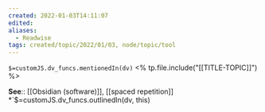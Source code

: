 ```yaml
---
created: 2022-01-03T14:11:07 
edited: 
aliases:
  - Readwise
tags: created/topic/2022/01/03, node/topic/tool
---
```

`$=customJS.dv_funcs.mentionedIn(dv)`
<% tp.file.include("[[TITLE-TOPIC]]") %>



**See**:: [[Obsidian (software)]], [[spaced repetition]]
*`$=customJS.dv_funcs.outlinedIn(dv, this)
